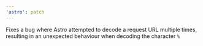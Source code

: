 ```yaml
---
'astro': patch
---
```


Fixes a bug where Astro attempted to decode a request URL multiple times, resulting in an unexpected behaviour when decoding the character `%`
